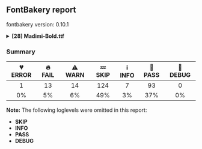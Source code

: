 ## FontBakery report

fontbakery version: 0.10.1

<details><summary><b>[28] Madimi-Bold.ttf</b></summary><div><details><summary>💔 <b>ERROR:</b> Check that legacy accents aren't used in composite glyphs. (derived from com.google.fonts/check/legacy_accents) (<a href="https://font-bakery.readthedocs.io/en/stable/fontbakery/profiles/universal.html#com.google.fonts/check/legacy_accents">com.google.fonts/check/legacy_accents</a>)</summary><div>


* 💔 **ERROR** Failed with TypeError: 'NoneType' object is not subscriptable
</div></details><details><summary>🔥 <b>FAIL:</b> Check Google Fonts glyph coverage. (<a href="https://font-bakery.readthedocs.io/en/stable/fontbakery/profiles/googlefonts.html#com.google.fonts/check/glyph_coverage">com.google.fonts/check/glyph_coverage</a>)</summary><div>


* 🔥 **FAIL** Missing required codepoints:

	- 0x0030 (DIGIT ZERO)


	- 0x0031 (DIGIT ONE)


	- 0x0032 (DIGIT TWO)


	- 0x0033 (DIGIT THREE)


	- 0x0034 (DIGIT FOUR)


	- 0x0035 (DIGIT FIVE)


	- 0x0036 (DIGIT SIX)


	- 0x0037 (DIGIT SEVEN)


	- 0x0038 (DIGIT EIGHT)


	- 0x0039 (DIGIT NINE)


	- 0x00A0 (NO-BREAK SPACE)


	- 0x003A (COLON)


	- 0x2026 (HORIZONTAL ELLIPSIS)


	- 0x002A (ASTERISK)


	- 0x0023 (NUMBER SIGN)


	- 0x002F (SOLIDUS)


	- 0x005C (REVERSE SOLIDUS)


	- 0x002D (HYPHEN-MINUS)


	- 0x0028 (LEFT PARENTHESIS)


	- 0x0029 (RIGHT PARENTHESIS)


	- 0x007B (LEFT CURLY BRACKET)


	- 0x007D (RIGHT CURLY BRACKET)


	- 0x005B (LEFT SQUARE BRACKET)


	- 0x005D (RIGHT SQUARE BRACKET)


	- 0x201C (LEFT DOUBLE QUOTATION MARK)


	- 0x201D (RIGHT DOUBLE QUOTATION MARK)


	- 0x2018 (LEFT SINGLE QUOTATION MARK)


	- 0x2019 (RIGHT SINGLE QUOTATION MARK)


	- 0x00AB (LEFT-POINTING DOUBLE ANGLE QUOTATION MARK)


	- 0x00BB (RIGHT-POINTING DOUBLE ANGLE QUOTATION MARK)


	- 0x0022 (QUOTATION MARK)


	- 0x0027 (APOSTROPHE)


	- 0x007C (VERTICAL LINE)


	- 0x002B (PLUS SIGN)


	- 0x00D7 (MULTIPLICATION SIGN)


	- 0x00F7 (DIVISION SIGN)


	- 0x003D (EQUALS SIGN)


	- 0x003E (GREATER-THAN SIGN)


	- 0x003C (LESS-THAN SIGN)


	- 0x0025 (PERCENT SIGN)


	- 0x00B0 (DEGREE SIGN)


	- 0x00C1 (LATIN CAPITAL LETTER A WITH ACUTE)


	- 0x0102 (LATIN CAPITAL LETTER A WITH BREVE)


	- 0x00C2 (LATIN CAPITAL LETTER A WITH CIRCUMFLEX)


	- 0x00C4 (LATIN CAPITAL LETTER A WITH DIAERESIS)


	- 0x00C0 (LATIN CAPITAL LETTER A WITH GRAVE)


	- 0x0100 (LATIN CAPITAL LETTER A WITH MACRON)


	- 0x0104 (LATIN CAPITAL LETTER A WITH OGONEK)


	- 0x00C5 (LATIN CAPITAL LETTER A WITH RING ABOVE)


	- 0x00C3 (LATIN CAPITAL LETTER A WITH TILDE)


	- 0x00C6 (LATIN CAPITAL LETTER AE)


	- 0x0106 (LATIN CAPITAL LETTER C WITH ACUTE)


	- 0x010C (LATIN CAPITAL LETTER C WITH CARON)


	- 0x00C7 (LATIN CAPITAL LETTER C WITH CEDILLA)


	- 0x010A (LATIN CAPITAL LETTER C WITH DOT ABOVE)


	- 0x00D0 (LATIN CAPITAL LETTER ETH)


	- 0x010E (LATIN CAPITAL LETTER D WITH CARON)


	- 0x0110 (LATIN CAPITAL LETTER D WITH STROKE)


	- 0x011A (LATIN CAPITAL LETTER E WITH CARON)


	- 0x00CA (LATIN CAPITAL LETTER E WITH CIRCUMFLEX)


	- 0x00CB (LATIN CAPITAL LETTER E WITH DIAERESIS)


	- 0x0116 (LATIN CAPITAL LETTER E WITH DOT ABOVE)


	- 0x00C8 (LATIN CAPITAL LETTER E WITH GRAVE)


	- 0x0112 (LATIN CAPITAL LETTER E WITH MACRON)


	- 0x0118 (LATIN CAPITAL LETTER E WITH OGONEK)


	- 0x011E (LATIN CAPITAL LETTER G WITH BREVE)


	- 0x0122 (LATIN CAPITAL LETTER G WITH CEDILLA)


	- 0x0120 (LATIN CAPITAL LETTER G WITH DOT ABOVE)


	- 0x0126 (LATIN CAPITAL LETTER H WITH STROKE)


	- 0x00CD (LATIN CAPITAL LETTER I WITH ACUTE)


	- 0x00CE (LATIN CAPITAL LETTER I WITH CIRCUMFLEX)


	- 0x00CF (LATIN CAPITAL LETTER I WITH DIAERESIS)


	- 0x0130 (LATIN CAPITAL LETTER I WITH DOT ABOVE)


	- 0x00CC (LATIN CAPITAL LETTER I WITH GRAVE)


	- 0x012A (LATIN CAPITAL LETTER I WITH MACRON)


	- 0x012E (LATIN CAPITAL LETTER I WITH OGONEK)


	- 0x0136 (LATIN CAPITAL LETTER K WITH CEDILLA)


	- 0x0139 (LATIN CAPITAL LETTER L WITH ACUTE)


	- 0x013D (LATIN CAPITAL LETTER L WITH CARON)


	- 0x013B (LATIN CAPITAL LETTER L WITH CEDILLA)


	- 0x0141 (LATIN CAPITAL LETTER L WITH STROKE)


	- 0x0143 (LATIN CAPITAL LETTER N WITH ACUTE)


	- 0x0147 (LATIN CAPITAL LETTER N WITH CARON)


	- 0x0145 (LATIN CAPITAL LETTER N WITH CEDILLA)


	- 0x00D1 (LATIN CAPITAL LETTER N WITH TILDE)


	- 0x014A (LATIN CAPITAL LETTER ENG)


	- 0x00D3 (LATIN CAPITAL LETTER O WITH ACUTE)


	- 0x00D4 (LATIN CAPITAL LETTER O WITH CIRCUMFLEX)


	- 0x00D6 (LATIN CAPITAL LETTER O WITH DIAERESIS)


	- 0x00D2 (LATIN CAPITAL LETTER O WITH GRAVE)


	- 0x0150 (LATIN CAPITAL LETTER O WITH DOUBLE ACUTE)


	- 0x014C (LATIN CAPITAL LETTER O WITH MACRON)


	- 0x00D8 (LATIN CAPITAL LETTER O WITH STROKE)


	- 0x00D5 (LATIN CAPITAL LETTER O WITH TILDE)


	- 0x0152 (LATIN CAPITAL LIGATURE OE)


	- 0x00DE (LATIN CAPITAL LETTER THORN)


	- 0x0154 (LATIN CAPITAL LETTER R WITH ACUTE)


	- 0x0158 (LATIN CAPITAL LETTER R WITH CARON)


	- 0x0156 (LATIN CAPITAL LETTER R WITH CEDILLA)


	- 0x015A (LATIN CAPITAL LETTER S WITH ACUTE)


	- 0x0160 (LATIN CAPITAL LETTER S WITH CARON)


	- 0x015E (LATIN CAPITAL LETTER S WITH CEDILLA)


	- 0x0218 (LATIN CAPITAL LETTER S WITH COMMA BELOW)


	- 0x1E9E (LATIN CAPITAL LETTER SHARP S)


	- 0x0164 (LATIN CAPITAL LETTER T WITH CARON)


	- 0x021A (LATIN CAPITAL LETTER T WITH COMMA BELOW)


	- 0x00DA (LATIN CAPITAL LETTER U WITH ACUTE)


	- 0x016C (LATIN CAPITAL LETTER U WITH BREVE)


	- 0x00DB (LATIN CAPITAL LETTER U WITH CIRCUMFLEX)


	- 0x00DC (LATIN CAPITAL LETTER U WITH DIAERESIS)


	- 0x00D9 (LATIN CAPITAL LETTER U WITH GRAVE)


	- 0x0170 (LATIN CAPITAL LETTER U WITH DOUBLE ACUTE)


	- 0x016A (LATIN CAPITAL LETTER U WITH MACRON)


	- 0x0172 (LATIN CAPITAL LETTER U WITH OGONEK)


	- 0x016E (LATIN CAPITAL LETTER U WITH RING ABOVE)


	- 0x1E82 (LATIN CAPITAL LETTER W WITH ACUTE)


	- 0x0174 (LATIN CAPITAL LETTER W WITH CIRCUMFLEX)


	- 0x1E84 (LATIN CAPITAL LETTER W WITH DIAERESIS)


	- 0x1E80 (LATIN CAPITAL LETTER W WITH GRAVE)


	- 0x00DD (LATIN CAPITAL LETTER Y WITH ACUTE)


	- 0x0176 (LATIN CAPITAL LETTER Y WITH CIRCUMFLEX)


	- 0x0178 (LATIN CAPITAL LETTER Y WITH DIAERESIS)


	- 0x1EF2 (LATIN CAPITAL LETTER Y WITH GRAVE)


	- 0x0179 (LATIN CAPITAL LETTER Z WITH ACUTE)


	- 0x017D (LATIN CAPITAL LETTER Z WITH CARON)


	- 0x017B (LATIN CAPITAL LETTER Z WITH DOT ABOVE)


	- 0x00E1 (LATIN SMALL LETTER A WITH ACUTE)


	- 0x0103 (LATIN SMALL LETTER A WITH BREVE)


	- 0x00E2 (LATIN SMALL LETTER A WITH CIRCUMFLEX)


	- 0x00E4 (LATIN SMALL LETTER A WITH DIAERESIS)


	- 0x00E0 (LATIN SMALL LETTER A WITH GRAVE)


	- 0x0101 (LATIN SMALL LETTER A WITH MACRON)


	- 0x0105 (LATIN SMALL LETTER A WITH OGONEK)


	- 0x00E5 (LATIN SMALL LETTER A WITH RING ABOVE)


	- 0x00E3 (LATIN SMALL LETTER A WITH TILDE)


	- 0x00E6 (LATIN SMALL LETTER AE)


	- 0x0107 (LATIN SMALL LETTER C WITH ACUTE)


	- 0x010D (LATIN SMALL LETTER C WITH CARON)


	- 0x00E7 (LATIN SMALL LETTER C WITH CEDILLA)


	- 0x010B (LATIN SMALL LETTER C WITH DOT ABOVE)


	- 0x00F0 (LATIN SMALL LETTER ETH)


	- 0x010F (LATIN SMALL LETTER D WITH CARON)


	- 0x0111 (LATIN SMALL LETTER D WITH STROKE)


	- 0x011B (LATIN SMALL LETTER E WITH CARON)


	- 0x00EA (LATIN SMALL LETTER E WITH CIRCUMFLEX)


	- 0x00EB (LATIN SMALL LETTER E WITH DIAERESIS)


	- 0x0117 (LATIN SMALL LETTER E WITH DOT ABOVE)


	- 0x00E8 (LATIN SMALL LETTER E WITH GRAVE)


	- 0x0113 (LATIN SMALL LETTER E WITH MACRON)


	- 0x0119 (LATIN SMALL LETTER E WITH OGONEK)


	- 0x011F (LATIN SMALL LETTER G WITH BREVE)


	- 0x0123 (LATIN SMALL LETTER G WITH CEDILLA)


	- 0x0121 (LATIN SMALL LETTER G WITH DOT ABOVE)


	- 0x0127 (LATIN SMALL LETTER H WITH STROKE)


	- 0x0131 (LATIN SMALL LETTER DOTLESS I)


	- 0x00ED (LATIN SMALL LETTER I WITH ACUTE)


	- 0x00EE (LATIN SMALL LETTER I WITH CIRCUMFLEX)


	- 0x00EF (LATIN SMALL LETTER I WITH DIAERESIS)


	- 0x00EC (LATIN SMALL LETTER I WITH GRAVE)


	- 0x012B (LATIN SMALL LETTER I WITH MACRON)


	- 0x012F (LATIN SMALL LETTER I WITH OGONEK)


	- 0x0237 (LATIN SMALL LETTER DOTLESS J)


	- 0x0137 (LATIN SMALL LETTER K WITH CEDILLA)


	- 0x013A (LATIN SMALL LETTER L WITH ACUTE)


	- 0x013E (LATIN SMALL LETTER L WITH CARON)


	- 0x013C (LATIN SMALL LETTER L WITH CEDILLA)


	- 0x0142 (LATIN SMALL LETTER L WITH STROKE)


	- 0x0144 (LATIN SMALL LETTER N WITH ACUTE)


	- 0x0148 (LATIN SMALL LETTER N WITH CARON)


	- 0x0146 (LATIN SMALL LETTER N WITH CEDILLA)


	- 0x00F1 (LATIN SMALL LETTER N WITH TILDE)


	- 0x014B (LATIN SMALL LETTER ENG)


	- 0x00F3 (LATIN SMALL LETTER O WITH ACUTE)


	- 0x00F4 (LATIN SMALL LETTER O WITH CIRCUMFLEX)


	- 0x00F6 (LATIN SMALL LETTER O WITH DIAERESIS)


	- 0x00F2 (LATIN SMALL LETTER O WITH GRAVE)


	- 0x0151 (LATIN SMALL LETTER O WITH DOUBLE ACUTE)


	- 0x014D (LATIN SMALL LETTER O WITH MACRON)


	- 0x00F8 (LATIN SMALL LETTER O WITH STROKE)


	- 0x00F5 (LATIN SMALL LETTER O WITH TILDE)


	- 0x0153 (LATIN SMALL LIGATURE OE)


	- 0x00FE (LATIN SMALL LETTER THORN)


	- 0x0155 (LATIN SMALL LETTER R WITH ACUTE)


	- 0x0159 (LATIN SMALL LETTER R WITH CARON)


	- 0x0157 (LATIN SMALL LETTER R WITH CEDILLA)


	- 0x015B (LATIN SMALL LETTER S WITH ACUTE)


	- 0x0161 (LATIN SMALL LETTER S WITH CARON)


	- 0x015F (LATIN SMALL LETTER S WITH CEDILLA)


	- 0x0219 (LATIN SMALL LETTER S WITH COMMA BELOW)


	- 0x00DF (LATIN SMALL LETTER SHARP S)


	- 0x0165 (LATIN SMALL LETTER T WITH CARON)


	- 0x021B (LATIN SMALL LETTER T WITH COMMA BELOW)


	- 0x00FA (LATIN SMALL LETTER U WITH ACUTE)


	- 0x016D (LATIN SMALL LETTER U WITH BREVE)


	- 0x00FB (LATIN SMALL LETTER U WITH CIRCUMFLEX)


	- 0x00FC (LATIN SMALL LETTER U WITH DIAERESIS)


	- 0x00F9 (LATIN SMALL LETTER U WITH GRAVE)


	- 0x0171 (LATIN SMALL LETTER U WITH DOUBLE ACUTE)


	- 0x016B (LATIN SMALL LETTER U WITH MACRON)


	- 0x0173 (LATIN SMALL LETTER U WITH OGONEK)


	- 0x016F (LATIN SMALL LETTER U WITH RING ABOVE)


	- 0x1E83 (LATIN SMALL LETTER W WITH ACUTE)


	- 0x0175 (LATIN SMALL LETTER W WITH CIRCUMFLEX)


	- 0x1E85 (LATIN SMALL LETTER W WITH DIAERESIS)


	- 0x1E81 (LATIN SMALL LETTER W WITH GRAVE)


	- 0x00FD (LATIN SMALL LETTER Y WITH ACUTE)


	- 0x0177 (LATIN SMALL LETTER Y WITH CIRCUMFLEX)


	- 0x00FF (LATIN SMALL LETTER Y WITH DIAERESIS)


	- 0x1EF3 (LATIN SMALL LETTER Y WITH GRAVE)


	- 0x017A (LATIN SMALL LETTER Z WITH ACUTE)


	- 0x017E (LATIN SMALL LETTER Z WITH CARON)


	- 0x017C (LATIN SMALL LETTER Z WITH DOT ABOVE)


	- 0x00AA (FEMININE ORDINAL INDICATOR)


	- 0x00BA (MASCULINE ORDINAL INDICATOR)


	- 0x003B (SEMICOLON)


	- 0x00A1 (INVERTED EXCLAMATION MARK)


	- 0x003F (QUESTION MARK)


	- 0x00BF (INVERTED QUESTION MARK)


	- 0x00B7 (MIDDLE DOT)


	- 0x2022 (BULLET)


	- 0x2013 (EN DASH)


	- 0x2014 (EM DASH)


	- 0x005F (LOW LINE)


	- 0x201A (SINGLE LOW-9 QUOTATION MARK)


	- 0x201E (DOUBLE LOW-9 QUOTATION MARK)


	- 0x2039 (SINGLE LEFT-POINTING ANGLE QUOTATION MARK)


	- 0x203A (SINGLE RIGHT-POINTING ANGLE QUOTATION MARK)


	- 0x0040 (COMMERCIAL AT)


	- 0x0026 (AMPERSAND)


	- 0x00B6 (PILCROW SIGN)


	- 0x00A7 (SECTION SIGN)


	- 0x00A9 (COPYRIGHT SIGN)


	- 0x00AE (REGISTERED SIGN)


	- 0x2122 (TRADE MARK SIGN)


	- 0x00A2 (CENT SIGN)


	- 0x0024 (DOLLAR SIGN)


	- 0x20AC (EURO SIGN)


	- 0x00A3 (POUND SIGN)


	- 0x00A5 (YEN SIGN)


	- 0x2212 (MINUS SIGN)


	- 0x007E (TILDE)


	- 0x005E (CIRCUMFLEX ACCENT)
 [code: missing-codepoints]
</div></details><details><summary>🔥 <b>FAIL:</b> Check copyright namerecords match license file. (<a href="https://font-bakery.readthedocs.io/en/stable/fontbakery/profiles/googlefonts.html#com.google.fonts/check/name/license">com.google.fonts/check/name/license</a>)</summary><div>


* 🔥 **FAIL** Font lacks NameID 13 (LICENSE DESCRIPTION). A proper licensing entry must be set. [code: missing]
</div></details><details><summary>🔥 <b>FAIL:</b> Check font names are correct (<a href="https://font-bakery.readthedocs.io/en/stable/fontbakery/profiles/googlefonts.html#com.google.fonts/check/font_names">com.google.fonts/check/font_names</a>)</summary><div>


* 🔥 **FAIL** Font names are incorrect:

| nameID | current | expected |
| :--- | :--- | :--- |
| Family Name | **Madimi Bold** | **Madimi** |
| Subfamily Name | **Regular** | **Bold** |
| Full Name | Madimi Bold | Madimi Bold |
| Postscript Name | Madimi-Bold | Madimi-Bold |
| Typographic Family Name | **Madimi** | **N/A** |
| Typographic Subfamily Name | **Bold** | **N/A** | [code: bad-names]
</div></details><details><summary>🔥 <b>FAIL:</b> Check font follows the Google Fonts vertical metric schema (<a href="https://font-bakery.readthedocs.io/en/stable/fontbakery/profiles/googlefonts.html#com.google.fonts/check/vertical_metrics">com.google.fonts/check/vertical_metrics</a>)</summary><div>


* 🔥 **FAIL** OS/2.sTypoLineGap is "200" it should be 0 [code: bad-OS/2.sTypoLineGap]
</div></details><details><summary>🔥 <b>FAIL:</b> OS/2.fsSelection bit 7 (USE_TYPO_METRICS) is set in all fonts. (<a href="https://font-bakery.readthedocs.io/en/stable/fontbakery/profiles/googlefonts.html#com.google.fonts/check/os2/use_typo_metrics">com.google.fonts/check/os2/use_typo_metrics</a>)</summary><div>


* 🔥 **FAIL** OS/2.fsSelection bit 7 (USE_TYPO_METRICS) wasNOT set in the following fonts: ['fonts/ttf/Madimi-Bold.ttf']. [code: missing-os2-fsselection-bit7]
</div></details><details><summary>🔥 <b>FAIL:</b> Checking OS/2 usWinAscent & usWinDescent. (<a href="https://font-bakery.readthedocs.io/en/stable/fontbakery/profiles/universal.html#com.google.fonts/check/family/win_ascent_and_descent">com.google.fonts/check/family/win_ascent_and_descent</a>)</summary><div>


* 🔥 **FAIL** OS/2.usWinDescent value should be equal or greater than 262, but got 250 instead [code: descent]
</div></details><details><summary>🔥 <b>FAIL:</b> Checking OS/2 Metrics match hhea Metrics. (<a href="https://font-bakery.readthedocs.io/en/stable/fontbakery/profiles/universal.html#com.google.fonts/check/os2_metrics_match_hhea">com.google.fonts/check/os2_metrics_match_hhea</a>)</summary><div>


* 🔥 **FAIL** OS/2 sTypoAscender (750) and hhea ascent (950) must be equal. [code: ascender]
</div></details><details><summary>🔥 <b>FAIL:</b> Do we have the latest version of FontBakery installed? (<a href="https://font-bakery.readthedocs.io/en/stable/fontbakery/profiles/universal.html#com.google.fonts/check/fontbakery_version">com.google.fonts/check/fontbakery_version</a>)</summary><div>


* 🔥 **FAIL** Current FontBakery version is 0.10.1, while a newer 0.10.4 is already available. Please upgrade it with 'pip install -U fontbakery' [code: outdated-fontbakery]
</div></details><details><summary>🔥 <b>FAIL:</b> Font contains glyphs for whitespace characters? (<a href="https://font-bakery.readthedocs.io/en/stable/fontbakery/profiles/universal.html#com.google.fonts/check/whitespace_glyphs">com.google.fonts/check/whitespace_glyphs</a>)</summary><div>


* 🔥 **FAIL** Whitespace glyph missing for codepoint 0x00A0. [code: missing-whitespace-glyph-0x00A0]
</div></details><details><summary>🔥 <b>FAIL:</b> Checking with fontTools.ttx (<a href="https://font-bakery.readthedocs.io/en/stable/fontbakery/profiles/universal.html#com.google.fonts/check/ttx_roundtrip">com.google.fonts/check/ttx_roundtrip</a>)</summary><div>


* 🔥 **FAIL** name id 256 missing from name table
</div></details><details><summary>🔥 <b>FAIL:</b> Check if each glyph has the recommended amount of contours. (<a href="https://font-bakery.readthedocs.io/en/stable/fontbakery/profiles/universal.html#com.google.fonts/check/contour_count">com.google.fonts/check/contour_count</a>)</summary><div>


* 🔥 **FAIL** The following glyphs have no contours even though they were expected to have some:

	- Glyph name: grave	Expected: 1

	- Glyph name: dieresis	Expected: 2

	- Glyph name: acute	Expected: 1

	- Glyph name: cedilla	Expected: 1

	- Glyph name: circumflex	Expected: 1

	- Glyph name: caron	Expected: 1

	- Glyph name: breve	Expected: 1

	- Glyph name: dotaccent	Expected: 1

	- Glyph name: ring	Expected: 2

	- Glyph name: ogonek	Expected: 1

	- Glyph name: hungarumlaut	Expected: 2

	- Glyph name: gravecomb	Expected: 1

	- Glyph name: uni0302	Expected: 1

	- Glyph name: tildecomb	Expected: 1

	- Glyph name: uni0306	Expected: 1

	- Glyph name: uni0307	Expected: 1

	- Glyph name: uni0308	Expected: 2

	- Glyph name: uni030A	Expected: 2

	- Glyph name: uni030B	Expected: 2

	- Glyph name: uni030C	Expected: 1

	- Glyph name: uni0312	Expected: 1

	- Glyph name: uni0326	Expected: 1

	- Glyph name: uni0327	Expected: 1

	- Glyph name: uni0328	Expected: 1

	- Glyph name: acute	Expected: 1

	- Glyph name: breve	Expected: 1

	- Glyph name: caron	Expected: 1

	- Glyph name: cedilla	Expected: 1

	- Glyph name: circumflex	Expected: 1

	- Glyph name: dieresis	Expected: 2

	- Glyph name: dotaccent	Expected: 1

	- Glyph name: grave	Expected: 1

	- Glyph name: hungarumlaut	Expected: 2

	- Glyph name: ogonek	Expected: 1

	- Glyph name: ring	Expected: 2

	- Glyph name: uni0302	Expected: 1

	- Glyph name: uni0306	Expected: 1

	- Glyph name: uni0307	Expected: 1

	- Glyph name: uni0308	Expected: 2

	- Glyph name: uni030A	Expected: 2

	- Glyph name: uni030B	Expected: 2

	- Glyph name: uni030C	Expected: 1

	- Glyph name: uni0312	Expected: 1

	- Glyph name: uni0326	Expected: 1

	- Glyph name: uni0327	Expected: 1

	- Glyph name: uni0328	Expected: 1
 [code: no-contour]
* ⚠ **WARN** This check inspects the glyph outlines and detects the total number of contours in each of them. The expected values are infered from the typical ammounts of contours observed in a large collection of reference font families. The divergences listed below may simply indicate a significantly different design on some of your glyphs. On the other hand, some of these may flag actual bugs in the font such as glyphs mapped to an incorrect codepoint. Please consider reviewing the design and codepoint assignment of these to make sure they are correct.

The following glyphs do not have the recommended number of contours:

	- Glyph name: K	Contours detected: 3	Expected: 1 or 2

	- Glyph name: X	Contours detected: 2	Expected: 1

	- Glyph name: K	Contours detected: 3	Expected: 1 or 2

	- Glyph name: X	Contours detected: 2	Expected: 1

	- Glyph name: fi	Contours detected: 1	Expected: 3
 [code: contour-count]
</div></details><details><summary>🔥 <b>FAIL:</b> Checking head.macStyle value. (<a href="https://font-bakery.readthedocs.io/en/stable/fontbakery/profiles/head.html#com.google.fonts/check/mac_style">com.google.fonts/check/mac_style</a>)</summary><div>


* 🔥 **FAIL** head macStyle BOLD bit should be set. [code: bad-BOLD]
</div></details><details><summary>🔥 <b>FAIL:</b> Checking OS/2 fsSelection value. (<a href="https://font-bakery.readthedocs.io/en/stable/fontbakery/profiles/os2.html#com.google.fonts/check/fsselection">com.google.fonts/check/fsselection</a>)</summary><div>


* 🔥 **FAIL** OS/2 fsSelection REGULAR bit should be unset. [code: bad-REGULAR]
* 🔥 **FAIL** OS/2 fsSelection BOLD bit should be set. [code: bad-BOLD]
</div></details><details><summary>⚠ <b>WARN:</b> Checking OS/2 achVendID. (<a href="https://font-bakery.readthedocs.io/en/stable/fontbakery/profiles/googlefonts.html#com.google.fonts/check/vendor_id">com.google.fonts/check/vendor_id</a>)</summary><div>


* ⚠ **WARN** OS/2 VendorID value '    ' is not yet recognized. If you registered it recently, then it's safe to ignore this warning message. Otherwise, you should set it to your own unique 4 character code, and register it with Microsoft at https://www.microsoft.com/typography/links/vendorlist.aspx
 [code: unknown]
</div></details><details><summary>⚠ <b>WARN:</b> Check for codepoints not covered by METADATA subsets. (<a href="https://font-bakery.readthedocs.io/en/stable/fontbakery/profiles/googlefonts.html#com.google.fonts/check/metadata/unreachable_subsetting">com.google.fonts/check/metadata/unreachable_subsetting</a>)</summary><div>


* ⚠ **WARN** The following codepoints supported by the font are not covered by
    any subsets defined in the font's metadata file, and will never
    be served. You can solve this by either manually adding additional
    subset declarations to METADATA.pb, or by editing the glyphset
    definitions.

 * U+02C7 CARON: try adding one of: yi, tifinagh, canadian-aboriginal
 * U+02D8 BREVE: try adding one of: yi, canadian-aboriginal
 * U+02D9 DOT ABOVE: try adding one of: yi, canadian-aboriginal
 * U+02DB OGONEK: try adding one of: yi, canadian-aboriginal
 * U+02DD DOUBLE ACUTE ACCENT: not included in any glyphset definition
 * U+0302 COMBINING CIRCUMFLEX ACCENT: try adding one of: cherokee, math, tifinagh, coptic
 * U+0306 COMBINING BREVE: try adding one of: tifinagh, old-permic
 * U+0307 COMBINING DOT ABOVE: try adding one of: tifinagh, canadian-aboriginal, syriac, tai-le, old-permic, malayalam, math, coptic
 * U+030A COMBINING RING ABOVE: try adding syriac
 * U+030B COMBINING DOUBLE ACUTE ACCENT: try adding one of: cherokee, osage
 * U+030C COMBINING CARON: try adding one of: cherokee, tai-le
 * U+0312 COMBINING TURNED COMMA ABOVE: not included in any glyphset definition
 * U+0326 COMBINING COMMA BELOW: not included in any glyphset definition
 * U+0327 COMBINING CEDILLA: not included in any glyphset definition
 * U+0328 COMBINING OGONEK: not included in any glyphset definition
 * U+FB01 LATIN SMALL LIGATURE FI: not included in any glyphset definition

Or you can add the above codepoints to one of the subsets supported by the font: `latin-ext` [code: unreachable-subsetting]
</div></details><details><summary>⚠ <b>WARN:</b> Are there caret positions declared for every ligature? (<a href="https://font-bakery.readthedocs.io/en/stable/fontbakery/profiles/googlefonts.html#com.google.fonts/check/ligature_carets">com.google.fonts/check/ligature_carets</a>)</summary><div>


* ⚠ **WARN** This font lacks caret position values for ligature glyphs on its GDEF table. [code: lacks-caret-pos]
</div></details><details><summary>⚠ <b>WARN:</b> Is there kerning info for non-ligated sequences? (<a href="https://font-bakery.readthedocs.io/en/stable/fontbakery/profiles/googlefonts.html#com.google.fonts/check/kerning_for_non_ligated_sequences">com.google.fonts/check/kerning_for_non_ligated_sequences</a>)</summary><div>


* ⚠ **WARN** GPOS table lacks kerning info for the following non-ligated sequences:

	- f + i [code: lacks-kern-info]
</div></details><details><summary>⚠ <b>WARN:</b> Ensure fonts have ScriptLangTags declared on the 'meta' table. (<a href="https://font-bakery.readthedocs.io/en/stable/fontbakery/profiles/googlefonts.html#com.google.fonts/check/meta/script_lang_tags">com.google.fonts/check/meta/script_lang_tags</a>)</summary><div>


* ⚠ **WARN** This font file does not have a 'meta' table. [code: lacks-meta-table]
</div></details><details><summary>⚠ <b>WARN:</b> Check font contains no unreachable glyphs (<a href="https://font-bakery.readthedocs.io/en/stable/fontbakery/profiles/universal.html#com.google.fonts/check/unreachable_glyphs">com.google.fonts/check/unreachable_glyphs</a>)</summary><div>


* ⚠ **WARN** The following glyphs could not be reached by codepoint or substitution rules:

	- uni030C.alt
 [code: unreachable-glyphs]
</div></details><details><summary>⚠ <b>WARN:</b> Checking Vertical Metric Linegaps. (<a href="https://font-bakery.readthedocs.io/en/stable/fontbakery/profiles/universal.html#com.google.fonts/check/linegaps">com.google.fonts/check/linegaps</a>)</summary><div>


* ⚠ **WARN** OS/2 sTypoLineGap is not equal to 0. [code: OS/2]
</div></details><details><summary>⚠ <b>WARN:</b> Are there any misaligned on-curve points? (<a href="https://font-bakery.readthedocs.io/en/stable/fontbakery/profiles/<Section: Outline Correctness Checks>.html#com.google.fonts/check/outline_alignment_miss">com.google.fonts/check/outline_alignment_miss</a>)</summary><div>


* ⚠ **WARN** The following glyphs have on-curve points which have potentially incorrect y coordinates:

	* K (U+004B): X=456.0,Y=-1.5 (should be at baseline 0?)

	* T (U+0054): X=253.5,Y=0.5 (should be at baseline 0?)

	* T (U+0054): X=351.5,Y=1.0 (should be at baseline 0?)

	* Y (U+0059): X=105.0,Y=701.0 (should be at cap-height 700?)

	* Y (U+0059): X=505.0,Y=701.0 (should be at cap-height 700?)

	* g (U+0067): X=340.0,Y=-1.0 (should be at baseline 0?)

	* k (U+006B): X=438.0,Y=501.5 (should be at x-height 500?)

	* k (U+006B): X=468.0,Y=-1.5 (should be at baseline 0?)

	* t (U+0074): X=80.0,Y=499.0 (should be at x-height 500?)

	* t (U+0074): X=106.0,Y=499.0 (should be at x-height 500?)

	* t (U+0074): X=238.0,Y=499.0 (should be at x-height 500?)

	* t (U+0074): X=301.0,Y=499.0 (should be at x-height 500?)

	* Eacute (U+00C9): X=279.0,Y=748.0 (should be at ascender 750?)

	* Eacute (U+00C9): X=246.5,Y=748.0 (should be at ascender 750?)

	* tilde (U+02DC): X=79.0,Y=698.5 (should be at cap-height 700?)

	* fi (U+FB01): X=502.5,Y=751.0 (should be at ascender 750?) [code: found-misalignments]
</div></details><details><summary>⚠ <b>WARN:</b> Are any segments inordinately short? (<a href="https://font-bakery.readthedocs.io/en/stable/fontbakery/profiles/<Section: Outline Correctness Checks>.html#com.google.fonts/check/outline_short_segments">com.google.fonts/check/outline_short_segments</a>)</summary><div>


* ⚠ **WARN** The following glyphs have segments which seem very short:

	* G (U+0047) contains a short segment B<<451.0,262.5>-<455.0,271.0>-<468.0,275.0>>

	* W (U+0057) contains a short segment B<<279.0,111.0>-<292.0,109.0>-<295.0,109.0>>

	* W (U+0057) contains a short segment B<<295.0,109.0>-<299.0,109.0>-<313.0,110.5>>

	* Z (U+005A) contains a short segment B<<261.0,116.0>-<254.0,115.0>-<263.0,115.0>>

	* Z (U+005A) contains a short segment B<<365.5,577.0>-<373.0,578.0>-<363.0,578.0>>

	* z (U+007A) contains a short segment B<<230.0,121.0>-<225.0,120.0>-<232.0,120.0>>

	* z (U+007A) contains a short segment B<<60.0,43.0>-<60.0,48.0>-<62.0,56.0>>

	* z (U+007A) contains a short segment B<<267.0,375.5>-<280.0,380.0>-<269.0,380.0>>

	* fi (U+FB01) contains a short segment L<<115.0,500.0>--<115.0,520.0>> [code: found-short-segments]
</div></details><details><summary>⚠ <b>WARN:</b> Do any segments have colinear vectors? (<a href="https://font-bakery.readthedocs.io/en/stable/fontbakery/profiles/<Section: Outline Correctness Checks>.html#com.google.fonts/check/outline_colinear_vectors">com.google.fonts/check/outline_colinear_vectors</a>)</summary><div>


* ⚠ **WARN** The following glyphs have colinear vectors:

	* J (U+004A): L<<546.0,633.0>--<546.0,232.0>> -> L<<546.0,232.0>--<544.0,185.0>>

	* Z (U+005A): L<<107.0,81.0>--<224.0,327.0>> -> L<<224.0,327.0>--<317.0,529.0>>

	* Z (U+005A): L<<519.0,612.0>--<402.0,366.0>> -> L<<402.0,366.0>--<309.0,164.0>> [code: found-colinear-vectors]
</div></details><details><summary>⚠ <b>WARN:</b> Do outlines contain any jaggy segments? (<a href="https://font-bakery.readthedocs.io/en/stable/fontbakery/profiles/<Section: Outline Correctness Checks>.html#com.google.fonts/check/outline_jaggy_segments">com.google.fonts/check/outline_jaggy_segments</a>)</summary><div>


* ⚠ **WARN** The following glyphs have jaggy segments:

	* b (U+0062): B<<191.5,509.0>-<188.0,476.0>-<180.0,450.0>>/B<<180.0,450.0>-<200.0,483.0>-<231.0,497.5>> = 14.11567379529398

	* d (U+0064): B<<333.5,497.5>-<365.0,483.0>-<384.0,450.0>>/B<<384.0,450.0>-<376.0,476.0>-<372.5,509.0>> = 12.828782871455394

	* p (U+0070): B<<231.0,2.5>-<200.0,17.0>-<180.0,50.0>>/B<<180.0,50.0>-<188.0,25.0>-<191.5,-8.5>> = 13.473731139289438

	* q (U+0071): B<<372.5,-8.5>-<376.0,25.0>-<384.0,50.0>>/B<<384.0,50.0>-<365.0,17.0>-<333.5,2.5>> = 12.186840215450822

	* v (U+0076): B<<249.5,169.5>-<252.0,163.0>-<254.0,146.0>>/B<<254.0,146.0>-<256.0,163.0>-<258.5,170.0>> = 13.41967361551383

	* z (U+007A): B<<397.0,344.5>-<386.0,330.0>-<387.0,331.0>>/L<<387.0,331.0>--<269.0,153.0>> = 11.458752345877198 [code: found-jaggy-segments]
</div></details><details><summary>⚠ <b>WARN:</b> Do outlines contain any semi-vertical or semi-horizontal lines? (<a href="https://font-bakery.readthedocs.io/en/stable/fontbakery/profiles/<Section: Outline Correctness Checks>.html#com.google.fonts/check/outline_semi_vertical">com.google.fonts/check/outline_semi_vertical</a>)</summary><div>


* ⚠ **WARN** The following glyphs have semi-vertical/semi-horizontal lines:

	* z (U+007A): L<<232.0,120.0>--<397.0,121.0>>

	* z (U+007A): L<<269.0,380.0>--<139.0,379.0>> [code: found-semi-vertical]
</div></details><details><summary>⚠ <b>WARN:</b> Ensure dotted circle glyph is present and can attach marks. (<a href="https://font-bakery.readthedocs.io/en/stable/fontbakery/profiles/<Section: Shaping Checks>.html#com.google.fonts/check/dotted_circle">com.google.fonts/check/dotted_circle</a>)</summary><div>


* ⚠ **WARN** No dotted circle glyph present [code: missing-dotted-circle]
</div></details><details><summary>⚠ <b>WARN:</b> Ensure soft_dotted characters lose their dot when combined with marks that replace the dot. (<a href="https://font-bakery.readthedocs.io/en/stable/fontbakery/profiles/<Section: Shaping Checks>.html#com.google.fonts/check/soft_dotted">com.google.fonts/check/soft_dotted</a>)</summary><div>


* ⚠ **WARN** The dot of soft dotted characters used in orthographies _must_ disappear in the following strings: i̊ i̋ j̀ j́ j̃ j̄ j̈

The dot of soft dotted characters _should_ disappear in other cases, for example: ì í î ĩ ī ĭ i̇ ï ǐ i̒ ì̦ í̦ î̦ ĩ̦ ī̦ ĭ̦ i̦̇ ï̦ i̦̊ i̦̋

Your font does *not* cover the following languages that require the soft-dotted feature: Dan (Latn, 1,099,244 speakers), Basaa (Latn, 332,940 speakers), Avokaya (Latn, 100,000 speakers), Ukrainian (Cyrl, 29,273,587 speakers), Lithuanian (Latn, 2,357,094 speakers), Ejagham (Latn, 120,000 speakers), Koonzime (Latn, 40,000 speakers), Aghem (Latn, 38,843 speakers), Kom (Latn, 360,685 speakers), Ebira (Latn, 2,200,000 speakers), Nateni (Latn, 100,000 speakers), Dutch (Latn, 31,709,104 speakers), Ma’di (Latn, 584,000 speakers), Belarusian (Cyrl, 10,064,517 speakers), Lugbara (Latn, 2,200,000 speakers), Navajo (Latn, 166,319 speakers), Igbo (Latn, 27,823,640 speakers). [code: soft-dotted]
</div></details><br></div></details>

### Summary

| 💔 ERROR | 🔥 FAIL | ⚠ WARN | 💤 SKIP | ℹ INFO | 🍞 PASS | 🔎 DEBUG |
|:-----:|:----:|:----:|:----:|:----:|:----:|:----:|
| 1 | 13 | 14 | 124 | 7 | 93 | 0 |
| 0% | 5% | 6% | 49% | 3% | 37% | 0% |

**Note:** The following loglevels were omitted in this report:
* **SKIP**
* **INFO**
* **PASS**
* **DEBUG**
